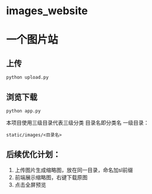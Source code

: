 # images_website

# 一个图片站

## 上传
```
python upload.py
```
## 浏览下载
```
python app.py
```
本项目使用三级目录代表三级分类
目录名即分类名
一级目录：
```
static/images/<目录名>
```
## 后续优化计划：
1. 上传图片生成缩略图，放在同一目录，命名加sl前缀
2. 前端展示缩略图，右键下载原图
3. 点击全屏预览
